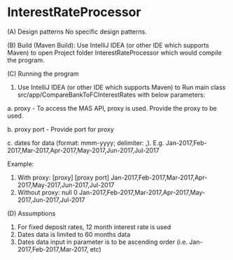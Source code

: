 # InterestRateProcessor
(A) Design patterns
No specific design patterns.

(B) Build (Maven Build):
Use IntelliJ IDEA (or other IDE which supports Maven) to open Project folder InterestRateProcessor which would compile the program.

(C) Running the program
1. Use IntelliJ IDEA (or other IDE which supports Maven) to Run main class src/app/CompareBankToFCInterestRates with below parameters:

a. proxy - To access the MAS API, proxy is used. Provide the proxy to be used.

b. proxy port - Provide port for proxy

c. dates for data (format: mmm-yyyy; delimiter: ,). E.g. Jan-2017,Feb-2017,Mar-2017,Apr-2017,May-2017,Jun-2017,Jul-2017

Example:
1. With proxy: [proxy] [proxy port] Jan-2017,Feb-2017,Mar-2017,Apr-2017,May-2017,Jun-2017,Jul-2017
2. Without proxy: null 0 Jan-2017,Feb-2017,Mar-2017,Apr-2017,May-2017,Jun-2017,Jul-2017

(D) Assumptions
1. For fixed deposit rates, 12 month interest rate is used
2. Dates data is limited to 60 months data
3. Dates data input in parameter is to be ascending order (i.e. Jan-2017,Feb-2017,Mar-2017, etc)